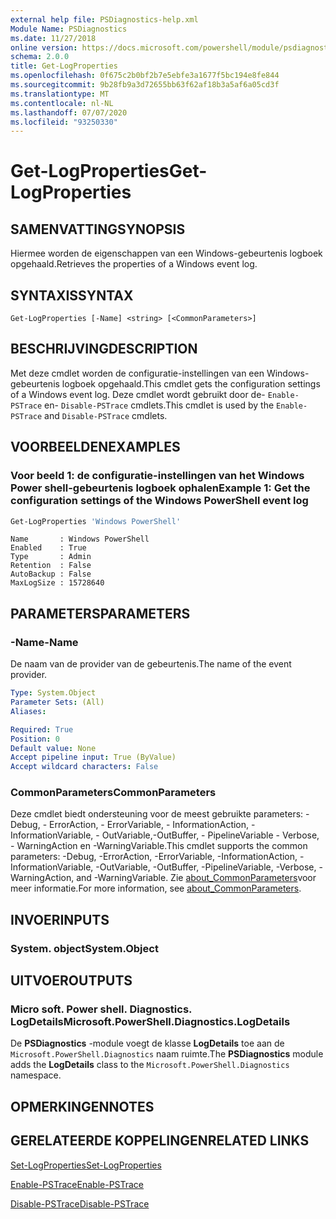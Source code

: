 ```yaml
---
external help file: PSDiagnostics-help.xml
Module Name: PSDiagnostics
ms.date: 11/27/2018
online version: https://docs.microsoft.com/powershell/module/psdiagnostics/get-logproperties?view=powershell-5.1&WT.mc_id=ps-gethelp
schema: 2.0.0
title: Get-LogProperties
ms.openlocfilehash: 0f675c2b0bf2b7e5ebfe3a1677f5bc194e8fe844
ms.sourcegitcommit: 9b28fb9a3d72655bb63f62af18b3a5af6a05cd3f
ms.translationtype: MT
ms.contentlocale: nl-NL
ms.lasthandoff: 07/07/2020
ms.locfileid: "93250330"
---
```

# <span data-ttu-id="ae94c-102">Get-LogProperties</span><span class="sxs-lookup"><span data-stu-id="ae94c-102">Get-LogProperties</span></span>

## <span data-ttu-id="ae94c-103">SAMENVATTING</span><span class="sxs-lookup"><span data-stu-id="ae94c-103">SYNOPSIS</span></span>
<span data-ttu-id="ae94c-104">Hiermee worden de eigenschappen van een Windows-gebeurtenis logboek opgehaald.</span><span class="sxs-lookup"><span data-stu-id="ae94c-104">Retrieves the properties of a Windows event log.</span></span>

## <span data-ttu-id="ae94c-105">SYNTAXIS</span><span class="sxs-lookup"><span data-stu-id="ae94c-105">SYNTAX</span></span>

```
Get-LogProperties [-Name] <string> [<CommonParameters>]
```

## <span data-ttu-id="ae94c-106">BESCHRIJVING</span><span class="sxs-lookup"><span data-stu-id="ae94c-106">DESCRIPTION</span></span>

<span data-ttu-id="ae94c-107">Met deze cmdlet worden de configuratie-instellingen van een Windows-gebeurtenis logboek opgehaald.</span><span class="sxs-lookup"><span data-stu-id="ae94c-107">This cmdlet gets the configuration settings of a Windows event log.</span></span> <span data-ttu-id="ae94c-108">Deze cmdlet wordt gebruikt door de- `Enable-PSTrace` en- `Disable-PSTrace` cmdlets.</span><span class="sxs-lookup"><span data-stu-id="ae94c-108">This cmdlet is used by the `Enable-PSTrace` and `Disable-PSTrace` cmdlets.</span></span>

## <span data-ttu-id="ae94c-109">VOORBEELDEN</span><span class="sxs-lookup"><span data-stu-id="ae94c-109">EXAMPLES</span></span>

### <span data-ttu-id="ae94c-110">Voor beeld 1: de configuratie-instellingen van het Windows Power shell-gebeurtenis logboek ophalen</span><span class="sxs-lookup"><span data-stu-id="ae94c-110">Example 1: Get the configuration settings of the Windows PowerShell event log</span></span>

```powershell
Get-LogProperties 'Windows PowerShell'
```

```Output
Name       : Windows PowerShell
Enabled    : True
Type       : Admin
Retention  : False
AutoBackup : False
MaxLogSize : 15728640
```

## <span data-ttu-id="ae94c-111">PARAMETERS</span><span class="sxs-lookup"><span data-stu-id="ae94c-111">PARAMETERS</span></span>

### <span data-ttu-id="ae94c-112">-Name</span><span class="sxs-lookup"><span data-stu-id="ae94c-112">-Name</span></span>

<span data-ttu-id="ae94c-113">De naam van de provider van de gebeurtenis.</span><span class="sxs-lookup"><span data-stu-id="ae94c-113">The name of the event provider.</span></span>

```yaml
Type: System.Object
Parameter Sets: (All)
Aliases:

Required: True
Position: 0
Default value: None
Accept pipeline input: True (ByValue)
Accept wildcard characters: False
```

### <span data-ttu-id="ae94c-114">CommonParameters</span><span class="sxs-lookup"><span data-stu-id="ae94c-114">CommonParameters</span></span>

<span data-ttu-id="ae94c-115">Deze cmdlet biedt ondersteuning voor de meest gebruikte parameters: -Debug, - ErrorAction, - ErrorVariable, - InformationAction, -InformationVariable, - OutVariable,-OutBuffer, - PipelineVariable - Verbose, - WarningAction en -WarningVariable.</span><span class="sxs-lookup"><span data-stu-id="ae94c-115">This cmdlet supports the common parameters: -Debug, -ErrorAction, -ErrorVariable, -InformationAction, -InformationVariable, -OutVariable, -OutBuffer, -PipelineVariable, -Verbose, -WarningAction, and -WarningVariable.</span></span> <span data-ttu-id="ae94c-116">Zie [about_CommonParameters](https://go.microsoft.com/fwlink/?LinkID=113216)voor meer informatie.</span><span class="sxs-lookup"><span data-stu-id="ae94c-116">For more information, see [about_CommonParameters](https://go.microsoft.com/fwlink/?LinkID=113216).</span></span>

## <span data-ttu-id="ae94c-117">INVOER</span><span class="sxs-lookup"><span data-stu-id="ae94c-117">INPUTS</span></span>

### <span data-ttu-id="ae94c-118">System. object</span><span class="sxs-lookup"><span data-stu-id="ae94c-118">System.Object</span></span>

## <span data-ttu-id="ae94c-119">UITVOER</span><span class="sxs-lookup"><span data-stu-id="ae94c-119">OUTPUTS</span></span>

### <span data-ttu-id="ae94c-120">Micro soft. Power shell. Diagnostics. LogDetails</span><span class="sxs-lookup"><span data-stu-id="ae94c-120">Microsoft.PowerShell.Diagnostics.LogDetails</span></span>

<span data-ttu-id="ae94c-121">De **PSDiagnostics** -module voegt de klasse **LogDetails** toe aan de `Microsoft.PowerShell.Diagnostics` naam ruimte.</span><span class="sxs-lookup"><span data-stu-id="ae94c-121">The **PSDiagnostics** module adds the **LogDetails** class to the `Microsoft.PowerShell.Diagnostics` namespace.</span></span>

## <span data-ttu-id="ae94c-122">OPMERKINGEN</span><span class="sxs-lookup"><span data-stu-id="ae94c-122">NOTES</span></span>

## <span data-ttu-id="ae94c-123">GERELATEERDE KOPPELINGEN</span><span class="sxs-lookup"><span data-stu-id="ae94c-123">RELATED LINKS</span></span>

[<span data-ttu-id="ae94c-124">Set-LogProperties</span><span class="sxs-lookup"><span data-stu-id="ae94c-124">Set-LogProperties</span></span>](Set-LogProperties.md)

[<span data-ttu-id="ae94c-125">Enable-PSTrace</span><span class="sxs-lookup"><span data-stu-id="ae94c-125">Enable-PSTrace</span></span>](Enable-PSTrace.md)

[<span data-ttu-id="ae94c-126">Disable-PSTrace</span><span class="sxs-lookup"><span data-stu-id="ae94c-126">Disable-PSTrace</span></span>](Disable-PSTrace.md)

